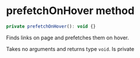 # prefetchOnHover method

```js
private prefetchOnHover(): void {}
```

Finds links on page and prefetches them on hover.

Takes no arguments and returns type `void`. Is private

